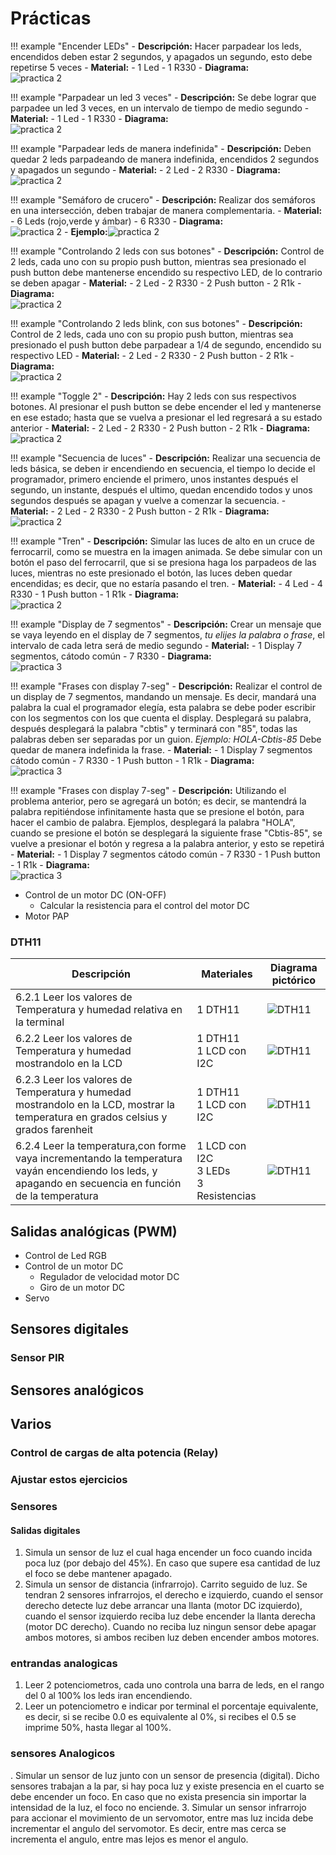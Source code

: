 # Prácticas

!!! example "Encender LEDs"
    - **Descripción:** Hacer parpadear los leds, encendidos deben estar 2 segundos, y apagados un segundo, esto debe repetirse 5 veces
    - **Material:** 
        - 1 Led
        - 1 R330 
    - **Diagrama:** <br> ![practica 2](imgs/1.2_pract.png)


!!! example "Parpadear un led 3 veces"
    - **Descripción:** Se debe lograr que parpadee un led 3 veces, en un intervalo de tiempo de medio segundo
    - **Material:** 
        - 1 Led
        - 1 R330 
    - **Diagrama:** <br> ![practica 2](imgs/1.2_pract.png)

!!! example "Parpadear leds de manera indefinida"
    - **Descripción:** Deben quedar 2 leds parpadeando de manera indefinida, encendidos 2 segundos y apagados un segundo
    - **Material:** 
        - 2 Led
        - 2 R330 
    - **Diagrama:** <br> ![practica 2](imgs/1.2_pract.png)


!!! example "Semáforo de crucero"
    - **Descripción:** Realizar dos semáforos en una intersección, deben trabajar de manera complementaria.
    - **Material:** 
        - 6 Leds (rojo,verde y ámbar)
        - 6 R330 
    - **Diagrama:** <br> ![practica 2](imgs/1.2.4_pract.png)
    - **Ejemplo:**![practica 2](imgs/semaforo.jpg)



!!! example "Controlando 2 leds con sus botones"
    - **Descripción:** Control de 2 leds, cada uno con su propio push button, mientras sea presionado el push button debe mantenerse encendido su respectivo LED, de lo contrario se deben apagar
    - **Material:** 
        - 2 Led
        - 2 R330 
        - 2 Push button
        - 2 R1k
    - **Diagrama:** <br> ![practica 2](imgs/2.1.4_pract.png)


!!! example "Controlando 2 leds blink, con sus botones"
    - **Descripción:** Control de 2 leds, cada uno con su propio push button, mientras sea presionado el push button debe parpadear a 1/4 de segundo, encendido su respectivo LED
    - **Material:** 
        - 2 Led
        - 2 R330 
        - 2 Push button
        - 2 R1k
    - **Diagrama:** <br> ![practica 2](imgs/2.1.4_pract.png)


!!! example "Toggle 2"
    - **Descripción:** Hay 2 leds con sus respectivos botones. Al presionar el push button se debe encender el led y mantenerse en ese estado; hasta que se vuelva a presionar el led regresará a su estado anterior
    - **Material:** 
        - 2 Led
        - 2 R330 
        - 2 Push button
        - 2 R1k
    - **Diagrama:** <br> ![practica 2](imgs/2.1.4_pract.png)

!!! example "Secuencia de luces"
    - **Descripción:** Realizar una secuencia de leds básica, se deben ir encendiendo en secuencia, el tiempo lo decide el programador, primero enciende el primero, unos instantes después el segundo, un instante, después el ultimo, quedan encendido todos y unos segundos después se apagan y vuelve a comenzar la secuencia.
    - **Material:** 
        - 2 Led
        - 2 R330 
        - 2 Push button
        - 2 R1k
    - **Diagrama:** <br> ![practica 2](imgs/secuencia.png)

!!! example "Tren"
    - **Descripción:** Simular las luces de alto en un cruce de ferrocarril, como se muestra en la imagen animada. Se debe simular con un botón el paso del ferrocarril, que si se presiona haga los parpadeos de las luces, mientras no este presionado el botón, las luces deben quedar encendidas; es decir, que no estaría pasando el tren. 
    - **Material:** 
        - 4 Led
        - 4 R330 
        - 1 Push button
        - 1 R1k
    - **Diagrama:** <br> ![practica 2](imgs/ferrocarril.gif)

!!! example "Display de 7 segmentos"
    - **Descripción:** Crear un mensaje que se vaya leyendo en el display de 7 segmentos, *tu elijes la palabra o frase*, el intervalo de cada letra será de medio segundo
    - **Material:** 
        - 1 Display 7 segmentos, cátodo común
        - 7 R330 
    - **Diagrama:** <br> ![practica 3](imgs/3.1.1_pract.png)

!!! example "Frases con display 7-seg"
    - **Descripción:** Realizar el control de un display de 7 segmentos, mandando un mensaje. Es decir, mandará una palabra la cual el programador elegía, esta palabra se debe poder escribir con los segmentos con los que cuenta el display. 
    Desplegará su palabra, después desplegará la palabra "cbtis" y terminará con "85", todas las palabras deben ser separadas por un guion. *Ejemplo: HOLA-Cbtis-85*
    Debe quedar de manera indefinida la frase.
    - **Material:** 
        - 1 Display 7 segmentos cátodo común
        - 7 R330 
        - 1 Push button
        - 1 R1k
    - **Diagrama:** <br> ![practica 3](imgs/3.1.1_pract.png)

!!! example "Frases con display 7-seg"
    - **Descripción:** Utilizando el problema anterior, pero se agregará un botón; es decir, se mantendrá la palabra repitiéndose infinitamente hasta que se presione el botón, para hacer el cambio de palabra. Ejemplos, desplegará la palabra "HOLA", cuando se presione el botón se desplegará la siguiente frase "Cbtis-85", se vuelve a presionar el botón y regresa a la palabra anterior, y esto se repetirá
    - **Material:** 
        - 1 Display 7 segmentos cátodo común
        - 7 R330 
        - 1 Push button
        - 1 R1k
    - **Diagrama:** <br> ![practica 3](imgs/3.1.4_pract.png)



- Control de un motor DC (ON-OFF)
  - Calcular la resistencia para el control del motor DC
- Motor PAP

### DTH11

Descripción| Materiales | Diagrama pictórico 
-|-|-
6.2.1 Leer los valores de Temperatura y humedad relativa en la terminal|1 DTH11<br>|![DTH11](imgs/dth11_1.png)
6.2.2 Leer los valores de Temperatura y humedad mostrandolo en la LCD|1 DTH11<br>1 LCD con I2C|![DTH11](imgs/dth11_lcd.png)
6.2.3 Leer los valores de Temperatura y humedad mostrandolo en la LCD, mostrar la temperatura en grados celsius y grados farenheit|1 DTH11<br>1 LCD con I2C|![DTH11](imgs/dth11_lcd.png)
6.2.4 Leer la temperatura,con forme vaya incrementando la temperatura vayán encendiendo los leds, y apagando en secuencia en función de la temperatura|1 LCD con I2C <br>3 LEDs<br>3 Resistencias|![DTH11](imgs/dth11_lcd_leds.png)

## Salidas analógicas (PWM)

- Control de Led RGB
- Control de un motor DC
  - Regulador de velocidad motor DC
  - Giro de un motor DC
- Servo

## Sensores digitales

### Sensor PIR

## Sensores analógicos

## Varios

### Control de cargas de alta potencia (Relay)

### Ajustar estos ejercicios

### Sensores

#### Salidas digitales 
1. Simula un sensor de luz el cual haga encender un foco cuando incida poca luz (por debajo del 45%). En caso que supere esa cantidad de luz el foco se debe mantener apagado.
2. Simula un sensor de distancia (infrarrojo). Carrito seguido de luz. Se tendran 2 sensores infrarrojos, el derecho e izquierdo, cuando el sensor derecho detecte luz debe arrancar una llanta (motor DC izquierdo), cuando el sensor izquierdo reciba luz debe encender la llanta derecha (motor DC derecho). Cuando no reciba luz ningun sensor debe apagar ambos motores, si ambos reciben luz deben encender ambos motores.

### entrandas analogicas

1. Leer 2 potenciometros, cada uno controla una barra de leds, en el rango del 0 al 100% los leds iran encendiendo.
2. Leer un potenciometro e indicar por terminal el porcentaje equivalente, es decir, si se recibe 0.0 es equivalente al 0%, si recibes el 0.5 se imprime 50%, hasta llegar al 100%.

### sensores Analogicos

. Simular un sensor de luz junto con un sensor de presencia (digital). Dicho sensores trabajan a la par, si hay poca luz y existe presencia en el cuarto se debe encender un foco. En caso que no exista presencia sin importar la intensidad de la luz, el foco no enciende.
3. Simular un sensor infrarrojo para accionar el movimiento de un servomotor, entre mas luz incida debe incrementar el angulo del servomotor. Es decir, entre mas cerca se incrementa el angulo, entre mas lejos es menor el angulo.